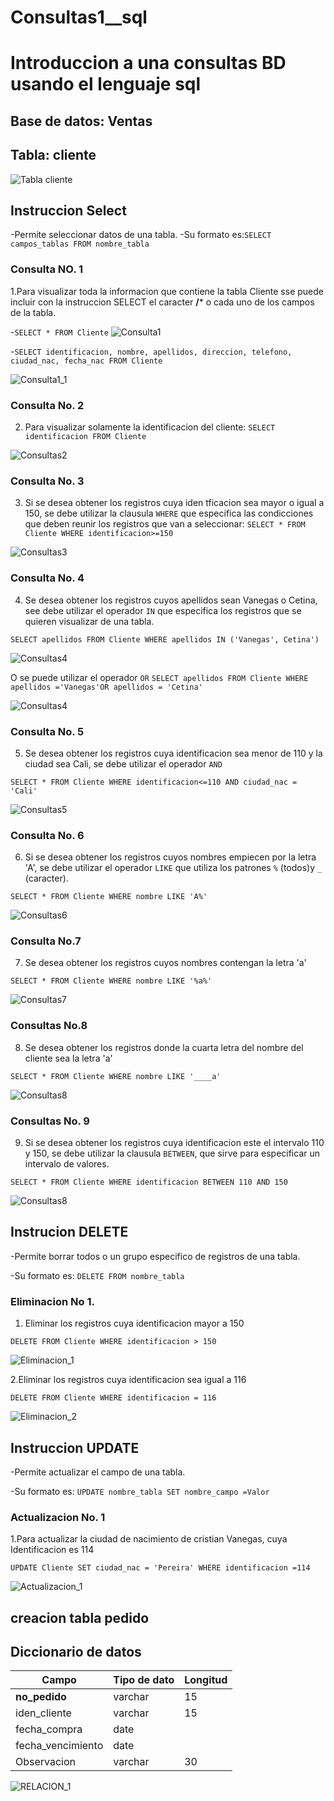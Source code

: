# Consultas1__sql
# Introduccion a una consultas BD usando el lenguaje sql

## Base de datos: Ventas
## Tabla: cliente

![Tabla cliente](/img/tabla_cliente.png)

## Instruccion Select
-Permite seleccionar datos de una tabla.
-Su formato es:`SELECT campos_tablas FROM nombre_tabla`

### Consulta NO. 1
1.Para visualizar toda la informacion que contiene la tabla Cliente sse puede incluir con la instruccion SELECT el caracter **/*** o cada uno de los campos de la tabla.

-`SELECT * FROM Cliente`
![Consulta1](/img/consulta_1.png)

-`SELECT identificacion, nombre, apellidos, direccion, telefono, ciudad_nac, fecha_nac FROM Cliente`

![Consulta1_1](/img/consulta_2.png)

### Consulta No. 2

2. Para visualizar solamente la identificacion del cliente: `SELECT identificacion FROM Cliente`

![Consultas2](/img/Consultas_3.png)

### Consulta No. 3

3. Si se desea obtener los registros cuya iden tficacion sea mayor o igual a 150, se debe utilizar la clausula `WHERE` que especifica las condicciones que deben reunir los registros que van a seleccionar: `SELECT * FROM Cliente WHERE identificacion>=150`

![Consultas3](/img/Consultas_4.png)


### Consulta No. 4

4. Se desea obtener los registros cuyos apellidos sean Vanegas o Cetina, see debe utilizar el operador `IN` que especifica los registros que se quieren visualizar de una tabla.

`SELECT apellidos FROM Cliente WHERE apellidos IN ('Vanegas', Cetina')`

![Consultas4](/img/consultas_5.png)

O se puede utilizar el operador `OR`
`SELECT apellidos FROM Cliente WHERE apellidos ='Vanegas'OR apellidos = 'Cetina'`

![Consultas4](/img/Consultas_6.png)

### Consulta No. 5

5. Se desea obtener los registros cuya identificacion sea menor de 110 y la ciudad sea  Cali, se debe utilizar el operador `AND`

`SELECT * FROM Cliente WHERE identificacion<=110 AND ciudad_nac = 'Cali'`

![Consultas5](/img/consultas_7.png)

### Consulta No. 6

6. Si se desea obtener los registros cuyos nombres empiecen por la letra 'A', se debe utilizar el operador `LIKE` que utiliza los patrones `%` (todos)y `_` (caracter).

`SELECT * FROM Cliente WHERE nombre LIKE 'A%'`

![Consultas6](/img/consulta_8.png)

### Consulta No.7

7. Se desea obtener los registros cuyos nombres contengan la letra 'a'

`SELECT * FROM Cliente WHERE nombre LIKE '%a%'`


![Consultas7](/img/consultas_9.png)

### Consultas No.8

8. Se desea obtener los registros donde la cuarta letra del nombre del cliente sea la letra 'a'

`SELECT * FROM Cliente WHERE nombre LIKE '____a'`

![Consultas8](/img/Consultas_10.png)

### Consultas No. 9

9. Si se desea obtener los registros cuya identificacion este el intervalo 110 y 150, se debe utilizar la clausula `BETWEEN`, que sirve para especificar un intervalo de valores. 

`SELECT * FROM Cliente WHERE identificacion BETWEEN 110 AND 150`

![Consultas8](/img/consultas_11.png)


## Instrucion DELETE
-Permite borrar todos o un grupo especifico de registros de una tabla.

-Su formato es: `DELETE FROM nombre_tabla`

### Eliminacion No 1.

1. Eliminar los registros cuya identificacion mayor a 150

`DELETE FROM Cliente WHERE identificacion > 150`

![Eliminacion_1](/img/eliminacion_1.png)

2.Eliminar los registros cuya identificacion sea igual a 116

`DELETE FROM Cliente WHERE identificacion = 116`

![Eliminacion_2](/img/eliminacion_2.png)


## Instruccion UPDATE 

-Permite actualizar el campo de una tabla.

-Su formato es: `UPDATE nombre_tabla SET nombre_campo =Valor`

### Actualizacion No. 1

1.Para actualizar la ciudad de nacimiento de cristian Vanegas, cuya Identificacion es 114

`UPDATE Cliente SET ciudad_nac = 'Pereira' WHERE identificacion =114`

![Actualizacion_1](/img/Actualizacion_1.png)

## creacion tabla pedido

## Diccionario de datos

|Campo|Tipo de dato|Longitud|
|-----|------------|--------|
|**no_pedido**|varchar|15|
|iden_cliente|varchar|15|
|fecha_compra|date||
|fecha_vencimiento|date||
|Observacion|varchar|30|

![RELACION_1](/img/relacion_1.png)

